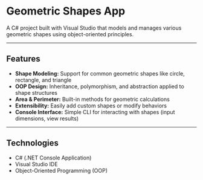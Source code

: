 # Geometric Shapes App

A C# project built with Visual Studio that models and manages various geometric shapes using object-oriented principles.

---

## Features

- **Shape Modeling:** Support for common geometric shapes like circle, rectangle, and triangle  
- **OOP Design:** Inheritance, polymorphism, and abstraction applied to shape structures  
- **Area & Perimeter:** Built-in methods for geometric calculations  
- **Extensibility:** Easily add custom shapes or modify behaviors  
- **Console Interface:** Simple CLI for interacting with shapes (input dimensions, view results)

---

## Technologies

- C# (.NET Console Application)  
- Visual Studio IDE  
- Object-Oriented Programming (OOP) 


